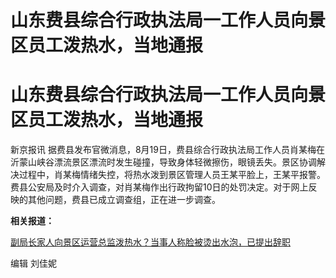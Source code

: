 # 山东费县综合行政执法局一工作人员向景区员工泼热水，当地通报

# 山东费县综合行政执法局一工作人员向景区员工泼热水，当地通报

新京报讯
据费县发布官微消息，8月19日，费县综合行政执法局工作人员肖某梅在沂蒙山峡谷漂流景区漂流时发生碰撞，导致身体轻微擦伤，眼镜丢失。景区协调解决过程中，肖某梅情绪失控，将热水泼到景区管理人员王某平脸上，王某平报警。费县公安局及时介入调查，对肖某梅作出行政拘留10日的处罚决定。对于网上反映的其他问题，费县已成立调查组，正在进一步调查。

**相关报道：**

[副局长家人向景区运营总监泼热水？当事人称脸被烫出水泡，已提出辞职
](https://new.qq.com/rain/a/20230820A05W3600)

编辑 刘佳妮

